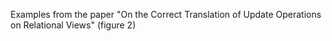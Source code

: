 Examples from the paper "On the Correct Translation of Update Operations on Relational Views" (figure 2)